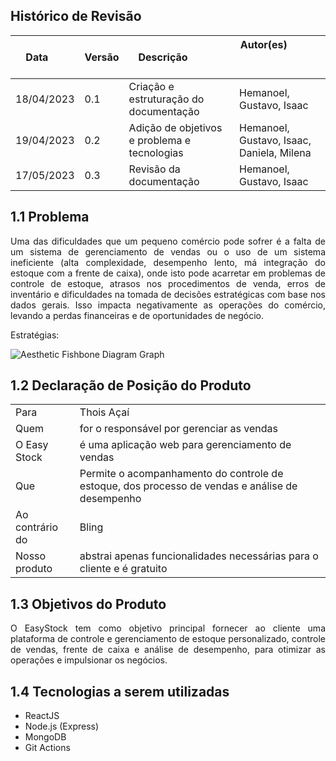 ## Histórico de Revisão

| Data       | Versão | Descrição            | Autor(es)                                                   |
| ---------- | ------ | -------------------- | ------------------------------------------------------------|
| 18/04/2023 | 0.1 | Criação e estruturação do documentação | Hemanoel, Gustavo, Isaac |
| 19/04/2023 | 0.2 | Adição de objetivos e problema e tecnologias | Hemanoel, Gustavo, Isaac, Daniela, Milena|
| 17/05/2023 | 0.3 | Revisão da documentação | Hemanoel, Gustavo, Isaac|
## 1.1 Problema
<div style="text-align: justify"> 
Uma das dificuldades que um pequeno comércio pode sofrer é a falta de um sistema de gerenciamento de vendas ou o uso de um sistema ineficiente (alta complexidade, desempenho lento, má integração do estoque com a frente de caixa), onde isto pode acarretar em problemas de controle de estoque, atrasos nos procedimentos de venda, erros de inventário e dificuldades na tomada de decisões estratégicas com base nos dados gerais. Isso impacta negativamente as operações do comércio, levando a perdas financeiras e de oportunidades de negócio.
</div>


Estratégias:

![Aesthetic Fishbone Diagram Graph](https://github.com/mdsreq-fga-unb/2023.1-EasyStock/assets/88113694/50688f1c-9d78-4a66-93d6-f1ff852a8d31)


## 1.2 Declaração de Posição do Produto
|  |  |
| -------------- | ----------------------------------------------------- |
| Para           | Thois Açaí |
| Quem           | for o responsável por gerenciar as vendas |
| O Easy Stock   | é uma aplicação web para gerenciamento de vendas |
| Que            | Permite o acompanhamento do controle de estoque, dos processo de vendas e análise de desempenho |
| Ao contrário do  |  Bling |
| Nosso produto  | abstrai apenas funcionalidades necessárias para o cliente e é gratuito |

## 1.3 Objetivos do Produto
<div style="text-align: justify"> 
O EasyStock tem como objetivo principal fornecer ao cliente uma plataforma de controle e gerenciamento de estoque personalizado, controle de vendas, frente de caixa e análise de desempenho, para otimizar as operações e impulsionar os negócios.
</div>

## 1.4 Tecnologias a serem utilizadas

* ReactJS
* Node.js (Express) 
* MongoDB
* Git Actions 